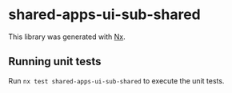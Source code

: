 # shared-apps-ui-sub-shared

This library was generated with [Nx](https://nx.dev).

## Running unit tests

Run `nx test shared-apps-ui-sub-shared` to execute the unit tests.
